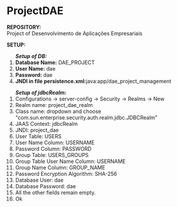 # ProjectDAE

<b> REPOSITORY: </b> </br>
Project of Desenvolvimento de Aplicações Empresariais

<b> SETUP: </b>


<ol>
<i><b>Setup of DB:</b></i>
  <li><b>Database Name:</b> DAE_PROJECT</li>
  <li><b>User Name:</b> dae</li>
  <li><b>Password:</b> dae</li>
  <li><b>JNDI in file persistence.xml:</b>java:app/dae_project_management</li>
</ol>

<ol>
<i><b>Setup of jdbcRealm:</b></i>
    <li>Configurations -> server-config -> Security -> Realms -> New</li>
    <li>Realm name: project_dae_realm </li>
    <li>Class name: dropdown and choose "com.sun.enterprise.security.auth.realm.jdbc.JDBCRealm"</li>
    <li>JAAS Context: jdbcRealm</li>
    <li>JNDI: project_dae</li>
    <li>User Table: USERS</li>
    <li>User Name Column: USERNAME</li>
    <li>Password Column: PASSWORD</li>
    <li>Group Table: USERS_GROUPS</li>
    <li>Group Table User Name Column: USERNAME</li>
    <li>Group Name Column: GROUP_NAME</li>
    <li>Password Encryption Algorithm: SHA-256</li>
    <li>Database User: dae</li>
    <li>Database Password: dae</li>
    <li>All the other fields remain empty.</li>
    <li>Ok</li>
</ol>
